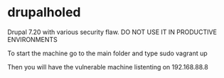 # drupalholed
Drupal 7.20 with various security flaw. DO NOT USE IT IN PRODUCTIVE ENVIRONMENTS

To start the machine go to the main folder and type
 sudo vagrant up
 
Then you will have the vulnerable machine listenting on 192.168.88.8
